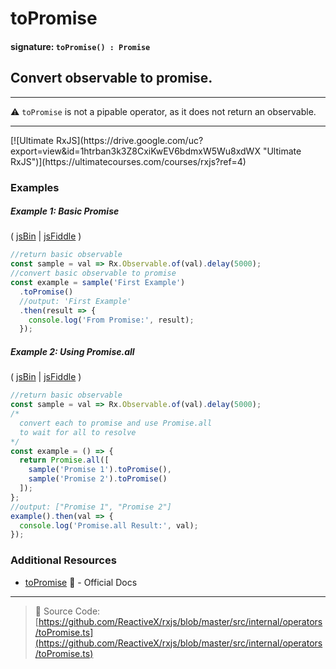 # toPromise

#### signature: `toPromise() : Promise`

## Convert observable to promise.

---

:warning: `toPromise` is not a pipable operator, as it does not return an
observable.

---

<div class="ua-ad">[![Ultimate RxJS](https://drive.google.com/uc?export=view&id=1htrban3k3Z8CxiKwEV6bdmxW5Wu8xdWX "Ultimate RxJS")](https://ultimatecourses.com/courses/rxjs?ref=4)</div>

### Examples

##### Example 1: Basic Promise

( [jsBin](http://jsbin.com/favoqecixi/1/edit?js,console) |
[jsFiddle](https://jsfiddle.net/btroncone/thykc9up/) )

```js
//return basic observable
const sample = val => Rx.Observable.of(val).delay(5000);
//convert basic observable to promise
const example = sample('First Example')
  .toPromise()
  //output: 'First Example'
  .then(result => {
    console.log('From Promise:', result);
  });
```

##### Example 2: Using Promise.all

( [jsBin](http://jsbin.com/hutiyicaco/1/edit?js,console) |
[jsFiddle](https://jsfiddle.net/btroncone/xzu6u7hs/) )

```js
//return basic observable
const sample = val => Rx.Observable.of(val).delay(5000);
/*
  convert each to promise and use Promise.all
  to wait for all to resolve
*/
const example = () => {
  return Promise.all([
    sample('Promise 1').toPromise(),
    sample('Promise 2').toPromise()
  ]);
};
//output: ["Promise 1", "Promise 2"]
example().then(val => {
  console.log('Promise.all Result:', val);
});
```

### Additional Resources

- [toPromise](https://github.com/Reactive-Extensions/RxJS/blob/master/doc/api/core/operators/topromise.md)
  :newspaper: - Official Docs

---

> :file_folder: Source Code:
> [https://github.com/ReactiveX/rxjs/blob/master/src/internal/operators/toPromise.ts](https://github.com/ReactiveX/rxjs/blob/master/src/internal/operators/toPromise.ts)
